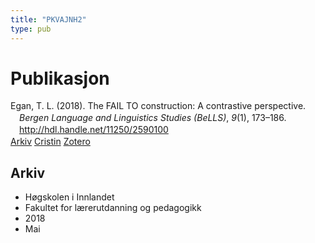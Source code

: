```yaml
---
title: "PKVAJNH2"
type: pub
---
```

<h1>Publikasjon</h1>
<article id="csl-bib-container-PKVAJNH2" class="csl-bib-container">
  <div class="csl-bib-body" style="line-height: 1.35; padding-left: 1em; text-indent:-1em;">
  <div class="csl-entry">Egan, T. L. (2018). The FAIL TO construction: A contrastive perspective. <i>Bergen Language and Linguistics Studies (BeLLS)</i>, <i>9</i>(1), 173&#x2013;186. <a href="http://hdl.handle.net/11250/2590100">http://hdl.handle.net/11250/2590100</a></div>
</div>
  <div class="csl-bib-buttons">
    <a href="#taxonomy-article-PKVAJNH2" class="csl-bib-button">Arkiv</a>
    <a href="https://app.cristin.no/results/show.jsf?id=1584720" alt="Cristin URL" class="csl-bib-button">Cristin</a>
    <a href="http://zotero.org/groups/5402882/items/PKVAJNH2" alt="Zotero URL" class="csl-bib-button">Zotero</a>
  </div>
  <div id="csl-bib-meta-container-PKVAJNH2"></div>
</article>
<div id="csl-bib-meta-PKVAJNH2" class="csl-bib-meta">
  <article id="taxonomy-article-PKVAJNH2" class="taxonomy-article">
    <h1>Arkiv</h1>
    <ul>
      <li>Høgskolen i Innlandet</li>
      <li>Fakultet for lærerutdanning og pedagogikk</li>
      <li>2018</li>
      <li>Mai</li>
    </ul>
  </article>
</div>
